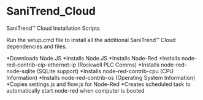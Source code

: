# SaniTrend_Cloud
SaniTrend™ Cloud Installation Scripts

Run the setup.cmd file to install all the additional SaniTrend™ Cloud dependencies and files. 

  *Downloads Node.JS
  *Installs Node.JS
  *Installs Node-Red
  *Installs node-red-contrib-cip-ethernet-ip (Rockwell PLC Comms)
  *Installs node-red-node-sqlite (SQLite support)
  *Installs node-red-contrib-cpu (CPU Information)
  *Installs node-red-contrib-os (Operating System Information)
  *Copies settings.js and flow.js for Node-Red
  *Creates scheduled task to automatically start node-red when computer is booted

